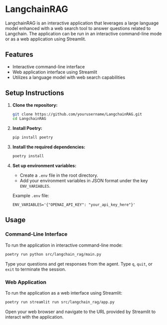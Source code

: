 # LangchainRAG

LangchainRAG is an interactive application that leverages a large language model enhanced with a web search tool to answer questions related to Langchain. The application can be run in an interactive command-line mode or as a web application using Streamlit.

## Features
- Interactive command-line interface
- Web application interface using Streamlit
- Utilizes a language model with web search capabilities

## Setup Instructions

1. **Clone the repository:**
    ```sh
    git clone https://github.com/yourusername/LangchainRAG.git
    cd LangchainRAG
    ```

2. **Install Poetry:**
    ```sh
    pip install poetry
    ```

3. **Install the required dependencies:**
    ```sh
    poetry install
    ```

4. **Set up environment variables:**
    - Create a `.env` file in the root directory.
    - Add your environment variables in JSON format under the key `ENV_VARIABLES`.

    Example `.env` file:
    ```env
    ENV_VARIABLES='{"OPENAI_API_KEY": "your_api_key_here"}'
    ```

## Usage

### Command-Line Interface

To run the application in interactive command-line mode:
```sh
poetry run python src/langchain_rag/main.py
```
Type your questions and get responses from the agent. Type `q`, `quit`, or `exit` to terminate the session.

### Web Application

To run the application as a web interface using Streamlit:
```sh
poetry run streamlit run src/langchain_rag/app.py
```
Open your web browser and navigate to the URL provided by Streamlit to interact with the application.